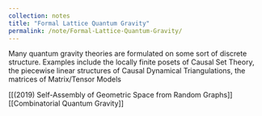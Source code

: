 ```yaml
---
collection: notes
title: "Formal Lattice Quantum Gravity"
permalink: /note/Formal-Lattice-Quantum-Gravity/
---
```

Many quantum gravity theories are formulated on some sort of discrete structure. Examples include the locally finite posets of Causal Set Theory, the piecewise linear structures of Causal Dynamical Triangulations, the matrices of Matrix/Tensor Models

[[(2019) Self-Assembly of Geometric Space from Random Graphs]]
[[Combinatorial Quantum Gravity]]
